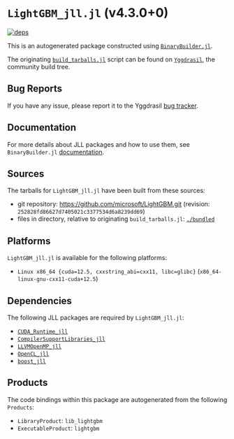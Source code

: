 # `LightGBM_jll.jl` (v4.3.0+0)

[![deps](https://juliahub.com/docs/LightGBM_jll/deps.svg)](https://juliahub.com/ui/Packages/General/LightGBM_jll/)

This is an autogenerated package constructed using [`BinaryBuilder.jl`](https://github.com/JuliaPackaging/BinaryBuilder.jl).

The originating [`build_tarballs.jl`](https://github.com/JuliaPackaging/Yggdrasil/blob/5a0a6617c4a4e5468d94bd12ba936ac2181fa0bb/L/LightGBM/build_tarballs.jl) script can be found on [`Yggdrasil`](https://github.com/JuliaPackaging/Yggdrasil/), the community build tree.

## Bug Reports

If you have any issue, please report it to the Yggdrasil [bug tracker](https://github.com/JuliaPackaging/Yggdrasil/issues).

## Documentation

For more details about JLL packages and how to use them, see `BinaryBuilder.jl` [documentation](https://docs.binarybuilder.org/stable/jll/).

## Sources

The tarballs for `LightGBM_jll.jl` have been built from these sources:

* git repository: https://github.com/microsoft/LightGBM.git (revision: `252828fd86627d7405021c3377534d6a8239dd69`)
* files in directory, relative to originating `build_tarballs.jl`: [`./bundled`](https://github.com/JuliaPackaging/Yggdrasil/tree/5a0a6617c4a4e5468d94bd12ba936ac2181fa0bb/L/LightGBM/bundled)

## Platforms

`LightGBM_jll.jl` is available for the following platforms:

* `Linux x86_64 {cuda=12.5, cxxstring_abi=cxx11, libc=glibc}` (`x86_64-linux-gnu-cxx11-cuda+12.5`)

## Dependencies

The following JLL packages are required by `LightGBM_jll.jl`:

* [`CUDA_Runtime_jll`](https://github.com/JuliaBinaryWrappers/CUDA_Runtime_jll.jl)
* [`CompilerSupportLibraries_jll`](https://github.com/JuliaBinaryWrappers/CompilerSupportLibraries_jll.jl)
* [`LLVMOpenMP_jll`](https://github.com/JuliaBinaryWrappers/LLVMOpenMP_jll.jl)
* [`OpenCL_jll`](https://github.com/JuliaBinaryWrappers/OpenCL_jll.jl)
* [`boost_jll`](https://github.com/JuliaBinaryWrappers/boost_jll.jl)

## Products

The code bindings within this package are autogenerated from the following `Products`:

* `LibraryProduct`: `lib_lightgbm`
* `ExecutableProduct`: `lightgbm`
